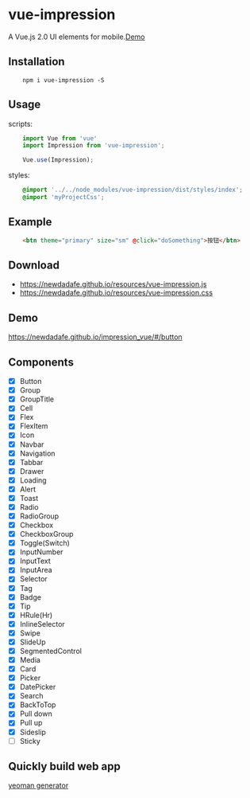 # vue-impression
A Vue.js 2.0 UI elements for mobile.[Demo](https://newdadafe.github.io/impression_vue/#/button)

## Installation
```shell
    npm i vue-impression -S
```

## Usage
scripts:
```javascript
    import Vue from 'vue'
    import Impression from 'vue-impression';

    Vue.use(Impression);
```

styles:
```scss
    @import '../../node_modules/vue-impression/dist/styles/index';
    @import 'myProjectCss';
```

## Example
```html
    <btn theme="primary" size="sm" @click="doSomething">按钮</btn>
```

## Download

- https://newdadafe.github.io/resources/vue-impression.js
- https://newdadafe.github.io/resources/vue-impression.css

## Demo

https://newdadafe.github.io/impression_vue/#/button

## Components

 - [x] Button
 - [x] Group
 - [x] GroupTitle
 - [x] Cell
 - [x] Flex
 - [x] FlexItem
 - [x] Icon
 - [x] Navbar
 - [x] Navigation
 - [x] Tabbar
 - [x] Drawer
 - [x] Loading
 - [x] Alert
 - [x] Toast
 - [x] Radio
 - [x] RadioGroup
 - [x] Checkbox
 - [x] CheckboxGroup
 - [x] Toggle(Switch)
 - [x] InputNumber
 - [x] InputText
 - [x] InputArea
 - [x] Selector
 - [x] Tag
 - [x] Badge
 - [x] Tip
 - [x] HRule(Hr)
 - [x] InlineSelector
 - [x] Swipe
 - [x] SlideUp
 - [x] SegmentedControl
 - [x] Media
 - [x] Card
 - [x] Picker
 - [x] DatePicker
 - [x] Search
 - [x] BackToTop
 - [x] Pull down
 - [x] Pull up
 - [x] Sideslip
 - [ ] Sticky

## Quickly build web app

[yeoman generator](https://github.com/NewDadaFE/generator-vue-impression)
